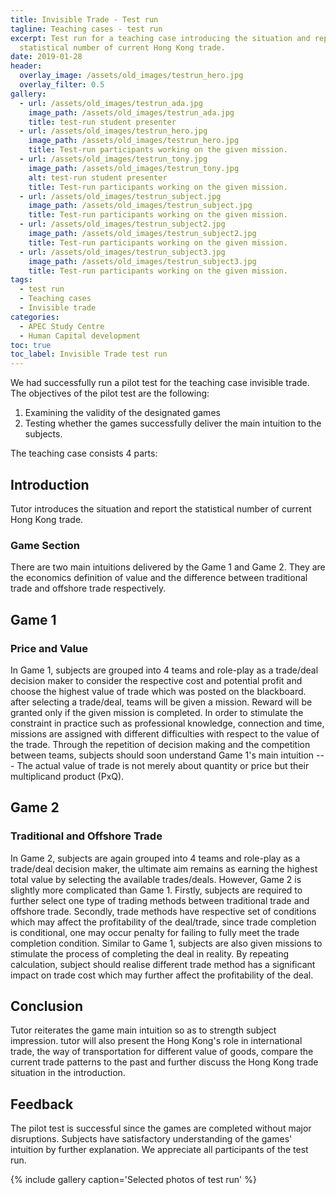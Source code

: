 ```yaml
---
title: Invisible Trade - Test run
tagline: Teaching cases - test run
excerpt: Test run for a teaching case introducing the situation and report the
  statistical number of current Hong Kong trade.
date: 2019-01-28
header:
  overlay_image: /assets/old_images/testrun_hero.jpg
  overlay_filter: 0.5
gallery:
  - url: /assets/old_images/testrun_ada.jpg
    image_path: /assets/old_images/testrun_ada.jpg
    title: test-run student presenter
  - url: /assets/old_images/testrun_hero.jpg
    image_path: /assets/old_images/testrun_hero.jpg
    title: Test-run participants working on the given mission.
  - url: /assets/old_images/testrun_tony.jpg
    image_path: /assets/old_images/testrun_tony.jpg
    alt: test-run student presenter
    title: Test-run participants working on the given mission.
  - url: /assets/old_images/testrun_subject.jpg
    image_path: /assets/old_images/testrun_subject.jpg
    title: Test-run participants working on the given mission.
  - url: /assets/old_images/testrun_subject2.jpg
    image_path: /assets/old_images/testrun_subject2.jpg
    title: Test-run participants working on the given mission.
  - url: /assets/old_images/testrun_subject3.jpg
    image_path: /assets/old_images/testrun_subject3.jpg
    title: Test-run participants working on the given mission.
tags:
  - test run
  - Teaching cases
  - Invisible trade
categories:
  - APEC Study Centre
  - Human Capital development
toc: true
toc_label: Invisible Trade test run
---
```


We had successfully run a pilot test for the teaching case invisible trade. The objectives of the pilot test are the following:

1. Examining the validity of the designated games
2. Testing whether the games successfully deliver the main intuition to the subjects.

The teaching case consists 4 parts:

## Introduction

Tutor introduces the situation and report the statistical number of current Hong Kong trade.

### Game Section

There are two main intuitions delivered by the Game 1 and Game 2. They are the economics definition of value and the difference between traditional trade and offshore trade respectively.

## Game 1

### Price and Value

In Game 1, subjects are grouped into 4 teams and role-play as a trade/deal decision maker to consider the respective cost and potential profit and choose the highest value of trade which was posted on the blackboard. after selecting a trade/deal, teams will be given a mission. Reward will be granted only if the given mission is completed. In order to stimulate the constraint in practice such as professional knowledge, connection and time, missions are assigned with different difficulties with respect to the value of the trade. Through the repetition of decision making and the competition between teams, subjects should soon understand Game 1's main intuition --- The actual value of trade is not merely about quantity or price but their multiplicand product (PxQ).

## Game 2

### Traditional and Offshore Trade

In Game 2, subjects are again grouped into 4 teams and role-play as a trade/deal decision maker, the ultimate aim remains as earning the highest total value by selecting the available trades/deals. However, Game 2 is slightly more complicated than Game 1. Firstly, subjects are required to further select one type of trading methods between traditional trade and offshore trade. Secondly, trade methods have respective set of conditions which may affect the profitability of the deal/trade, since trade completion is conditional, one may occur penalty for failing to fully meet the trade completion condition. Similar to Game 1, subjects are also given missions to stimulate the process of completing the deal in reality. By repeating calculation, subject should realise different trade method has a significant impact on trade cost which may further affect the profitability of the deal.

## Conclusion

Tutor reiterates the game main intuition so as to strength subject impression. tutor will also present the Hong Kong's role in international trade, the way of transportation for different value of goods, compare the current trade patterns to the past and further discuss the Hong Kong trade situation in the introduction.

## Feedback

The pilot test is successful since the games are completed without major disruptions. Subjects have satisfactory understanding of the games' intuition by further explanation. We appreciate all participants of the test run.

{% include gallery caption='Selected photos of test run' %}
